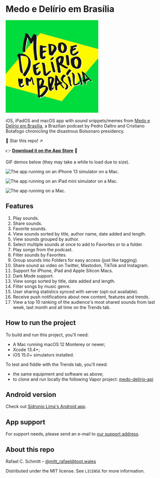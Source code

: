 # Medo e Delírio em Brasília

![Medo e Delírio em Brasília written over a bright yellow and green background calling back to the Brazilian flag.](MedoDelirioBrasilia/Resources/readme_logo.png)

iOS, iPadOS and macOS app with sound snippets/memes from [Medo e Delírio em Brasília](https://medoedelirioembrasilia.com.br), a Brazilian podcast by Pedro Daltro and Cristiano Botafogo chronicling the disastrous Bolsonaro presidency.

🌟 Star this repo! ↗️

👉 [**Download it on the App Store**](https://apps.apple.com/br/app/medo-e-del%C3%ADrio/id1625199878) 📲

GIF demos below (they may take a while to load due to size).

![The app running on an iPhone 13 simulator on a Mac.](MedoDelirioBrasilia/Resources/readme_demo_iphone.gif)

![The app running on an iPad mini simulator on a Mac.](MedoDelirioBrasilia/Resources/readme_demo_ipad.gif)

![The app running on a Mac.](MedoDelirioBrasilia/Resources/readme_demo_mac.gif)

## Features

1. Play sounds.
1. Share sounds.
1. Favorite sounds.
1. View sounds sorted by title, author name, date added and length.
1. View sounds grouped by author.
1. Select multiple sounds at once to add to Favorites or to a folder.
1. Play songs from the podcast.
1. Filter sounds by Favorites.
1. Group sounds into Folders for easy access (just like tagging).
1. Share sound as video on Twitter, Mastodon, TikTok and Instagram.
1. Support for iPhone, iPad and Apple Silicon Macs.
1. Dark Mode support.
1. View songs sorted by title, date added and length.
1. Filter songs by music genre.
1. User sharing statistics synced with server (opt-out available).
1. Receive push notifications about new content, features and trends.
1. View a top 10 ranking of the audience's most shared sounds from last week, last month and all time on the Trends tab.

## How to run the project

To build and run this project, you'll need:

- A Mac running macOS 12 Monterey or newer;
- Xcode 13.4+;
- iOS 15.0+ simulators installed.

To test and fiddle with the Trends tab, you'll need:

- the same equipment and software as above;
- to clone and run locally the following Vapor project: [medo-delirio-api](https://github.com/rafaelclaycon/medo-delirio-api)

## Android version

Check out [Sidronio Lima's Android app](https://play.google.com/store/apps/details?id=br.com.sidroniolima.medo_e_delirio_app).

## App support

For support needs, please send an e-mail to [our support address](mailto:medodeliriosuporte@gmail.com).

## About this repo

Rafael C. Schmitt – [@mitt_rafael@toot.wales](https://toot.wales/@mitt_rafael)

Distributed under the MIT license. See ``LICENSE`` for more information.

